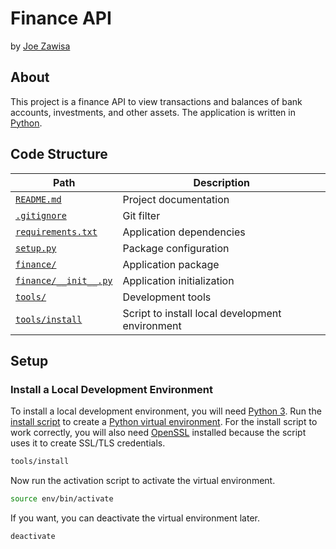 # Finance API

by [Joe Zawisa](https://github.com/joezawisa)

## About

This project is a finance API to view transactions and balances of bank
accounts, investments, and other assets. The application is written in
[Python](https://www.python.org).

## Code Structure

| Path                                         | Description                                        |
| -------------------------------------------- | -------------------------------------------------- |
| [`README.md`](README.md)                     | Project documentation                              |
| [`.gitignore`](.gitignore)                   | Git filter                                         |
| [`requirements.txt`](requirements.txt)       | Application dependencies                           |
| [`setup.py`](setup.py)                       | Package configuration                              |
| [`finance/`](finance/)                       | Application package                                |
| [`finance/__init__.py`](finance/__init__.py) | Application initialization                         |
| [`tools/`](tools/)                           | Development tools                                  |
| [`tools/install`](tools/install)             | Script to install local development environment    |

## Setup

### Install a Local Development Environment

To install a local development environment, you will need
[Python 3](https://www.python.org). Run the
[install script](tools/install) to create a
[Python virtual environment](https://docs.python.org/3/tutorial/venv.html). For
the install script to work correctly, you will also need
[OpenSSL](https://www.openssl.org) installed because the script uses it to
create SSL/TLS credentials.

```bash
tools/install
```

Now run the activation script to activate the virtual environment.

```bash
source env/bin/activate
```

If you want, you can deactivate the virtual environment later.

```bash
deactivate
```